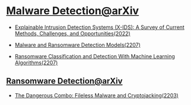 # [Malware Detection@arXiv](https://arxiv.org/search/?query=malware+Detection&searchtype=all&abstracts=show&order=-announced_date_first&size=50)

- [Explainable Intrusion Detection Systems (X-IDS): A Survey of Current Methods, Challenges, and Opportunities(2022)](https://arxiv.org/abs/2207.06236)


- [Malware and Ransomware Detection Models(2207)](https://arxiv.org/abs/2207.02108)
- [Ransomware Classification and Detection With Machine Learning Algorithms(2207)](https://arxiv.org/abs/2207.00894)

## [Ransomware Detection@arXiv](https://arxiv.org/search/?query=Ransomware&searchtype=all&source=header)

- [The Dangerous Combo: Fileless Malware and Cryptojacking(2203)](https://arxiv.org/abs/2203.03175)
